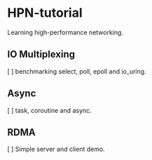 # HPN-tutorial
Learning high-performance networking.

## IO Multiplexing

[ ] benchmarking select, poll, epoll and io_uring.

## Async

[ ] task, coroutine and async.

## RDMA

[ ] Simple server and client demo.
